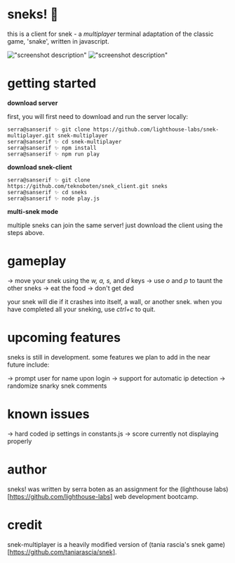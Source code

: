 # sneks! 🐍

this is a client for snek - a *multiplayer* terminal adaptation of the classic game, 'snake', written in javascript. 

!["screenshot description"](#)
!["screenshot description"](#)
<!-- 

![](./Screenshot/filename.ext)
.ext could be .png/.jpg etc -->



# getting started

**download server**

first, you will first need to download and run the server locally:

```
serra@sanserif ✨ git clone https://github.com/lighthouse-labs/snek-multiplayer.git snek-multiplayer
serra@sanserif ✨ cd snek-multiplayer
serra@sanserif ✨ npm install
serra@sanserif ✨ npm run play
```

**download snek-client**

``` 
serra@sanserif ✨ git clone https://github.com/teknoboten/snek_client.git sneks
serra@sanserif ✨ cd sneks
serra@sanserif ✨ node play.js
```

**multi-snek mode**

multiple sneks can join the same server! just download the client using the steps above.



# gameplay

  -> move your snek using the *w, a, s,* and *d* keys 
  -> use *o* and *p* to taunt the other sneks 
  -> eat the food
  -> don't get ded

your snek will die if it crashes into itself, a wall, or another snek. when you have completed all your sneking, use *ctrl+c* to quit.



# upcoming features 

sneks is still in development. some features we plan to add in the near future include:

-> prompt user for name upon login
-> support for automatic ip detection
-> randomize snarky snek comments



# known issues 

-> hard coded ip settings in constants.js
-> score currently not displaying properly


# author

sneks! was written by serra boten as an assignment for the (lighthouse labs)[https://github.com/lighthouse-labs] web development bootcamp. 


# credit 

snek-multiplayer is a heavily modified version of (tania rascia's snek game)[https://github.com/taniarascia/snek].
 

<!-- 
https://github.com/lighthouse-labs/snek-multiplayer -->
